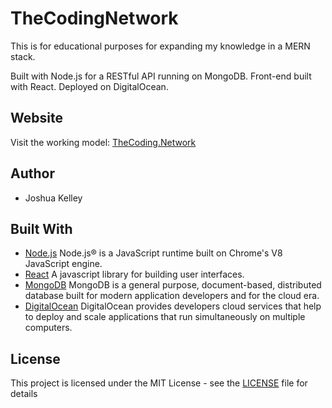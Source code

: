 # TheCodingNetwork

This is for educational purposes for expanding my knowledge in a MERN stack.

Built with Node.js for a RESTful API running on MongoDB. Front-end built with React. Deployed on DigitalOcean.

## Website
  Visit the working model: [TheCoding.Network](https://thecoding.network/)

## Author
  - Joshua Kelley

## Built With

  * [Node.js](https://nodejs.org/) Node.js® is a JavaScript runtime built on Chrome's V8 JavaScript engine.
  * [React](https://facebook.github.io/react/docs/hello-world.html) A javascript library for building user interfaces.
  * [MongoDB](https://www.mongodb.com/) MongoDB is a general purpose, document-based, distributed database built for modern application developers and for the cloud era.
  * [DigitalOcean](https://facebook.github.io/react/docs/hello-world.html) DigitalOcean provides developers cloud services that help to deploy and scale applications that run simultaneously on multiple computers.
  
## License

This project is licensed under the MIT License - see the [LICENSE](https://github.com/JoshLore/TheCodingNetwork/blob/master/LICENSE) file for details
